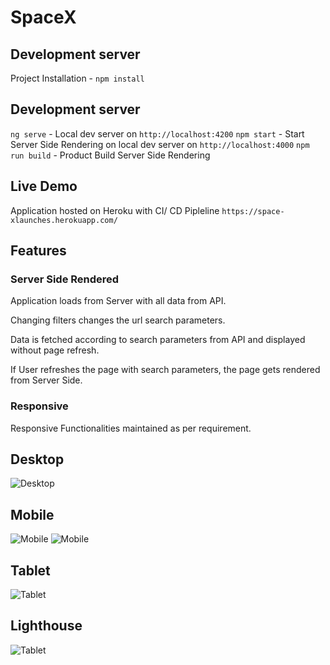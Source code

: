 # SpaceX

## Development server

Project Installation - `npm install`


## Development server

`ng serve` - Local dev server on `http://localhost:4200`
`npm start` - Start Server Side Rendering on local dev server on `http://localhost:4000`
`npm run build` - Product Build Server Side Rendering


## Live Demo

Application hosted on Heroku with CI/ CD Pipleline
`https://space-xlaunches.herokuapp.com/`

## Features

### Server Side Rendered

Application loads from Server with all data from API. 

Changing filters changes the url search parameters. 

Data is fetched according to search parameters from API and displayed without page refresh.

If User refreshes the page with search parameters, the page gets rendered from Server Side.

### Responsive

Responsive Functionalities maintained as per requirement.


## Desktop

![Desktop](https://tinyurl.com/y5rlqfoz)

## Mobile

![Mobile](https://tinyurl.com/yxzlkay2)
![Mobile](https://tinyurl.com/y6aea9wn)

## Tablet

![Tablet](https://tinyurl.com/y6ffleo9)

## Lighthouse

![Tablet](https://tinyurl.com/y5b8abm5)



